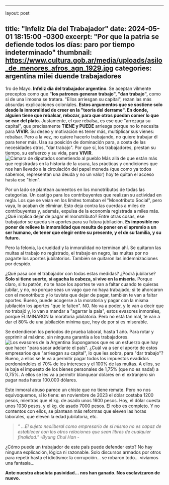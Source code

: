 
---
layout: post

title:  "Infeliz Día del Trabajador"
date:   2024-05-01 18:15:00 -0300
excerpt: "Por que la patria se defiende todos los días: paro por tiempo indeterminado"
thumbnail: https://www.cultura.gob.ar/media/uploads/asilo_de_menores_afros_agn_1929.jpg
categories: argentina milei duende trabajadores
---

1ro de Mayo. **Infeliz día del trabajador argentino**. Se aceptan vilmente preceptos como que **"los patrones generan trabajo", "dan trabajo",** como si de una limosna se tratara. "Ellos arriesgan su capital", rezan las más absurdas explicaciones coloniales. **Estos argumentos que se sostiene solo desde la inmoralidad de creer en la "teoría del derrame". En donde, alguien tiene que rebalsar, rebozar, para que otros puedan comer lo que se cae del plato.** Justamente, el que rebalsa, es ese que "arrezaga su capital", que precisamente **TIENE y PUEDE** arriesga porque no lo necesita para **VIVIR**. Su deseo y motivación es tener más, multiplicar sus vienes: rebalsar. Pero a la vez, no quiere hacerlo trabajando, no quiere trabajar él para tener más. Usa su posición de dominación para, a costa de las necesidades otros, "dar trabajo". Por que sí, los trabajadores, prestan su tiempo, su esfuerzo y su vida, para **VIVIR**.
![Cámara de diputados sometiendo al pueblo](http://gatitomimoso.ar/assets/images/diputados.jpg)
Más allá de que están más que registradas en la historia de la usura, las prácticas y condiciones que nos han llevado a la circulación del papel moneda (que como ya todos sabemos, representan una deuda y no un valor) hoy te quitan el acceso hasta ese "bien".

Por un lado se plantean aumentos en los monotributos de todas las categorías. Un castigo para los contribuyentes que realizan su actividad en regla. Los que se veían en los límites tomaban el "Monotributo Social", pero vaya, lo acaban de eliminar. Esto deja contra las cuerdas a miles de contribuyentes y, además, expulsa de la economía registrada a miles más. ¿Qué implica dejar de pagar el monotributo? Entre otras cosas, ese trabajador se queda sin aportes para su futura jubilación. **Es imposible no poner de relieve la inmoralidad que resulta de poner en el apremio a un ser humano, de tener que elegir entre su presente, y el de su familia, y su futuro.**

Pero la felonía, la crueldad y la inmoralidad no terminan ahí. Se quitaron las multas al trabajo no registrado, el trabajo en negro, las multas por no pagarte los aportes jubilatorios. También se quitaron las indemnizaciones por despido.

¿Qué pasa con el trabajador con todas estas medidas? ¿Podrá jubilarse? **Solo si tiene suerte, si agacha la cabeza, si vive en la miseria.** Porque claro, si tu patrón, no te hace los aportes te van a faltar cuando te quieras jubilar, y no, no porque seas un vago que no haya trabajado; si te ahorcaron con el monotributo y lo tuviste que dejar de pagar, también te van a faltar aportes.
Bueno, puede acogerse a la moratoria y pagar con la misma jubilación los aportes "que le falten". NO. No va a poder, y le van a decir que no trabajó y, lo van a mandar a "agarrar la pala", estos evasores inmorales, porque ELIMINARON la moratoria jubilatoria. Pero no está tan mal, te van a dar el 80% de una jubilación mínima que, hoy de por sí es miserable.

Se extendieron los periodos de prueba laboral, hasta 1 año. Para rotar y exprimir al máximo, sin ninguna garantía a los trabajadores.
![Los evasores de la Argentina](http://gatitomimoso.ar/assets/images/evasores.jpg)
Supongamos que es un esfuerzo que hay que hacer "para sacar adelante el país". ¿Cuál va a ser el aporte de estos empresarios que "arriesgan su capital", lo que les sobra, para "dar trabajo"? Bueno, a ellos se le va a permitir pagar todos los impuestos evadidos perdonándoles el 70% de los intereses y el 100% de las multas. A ellos, se le baja el impuesto de los bienes personales de 1,75% (que no es nada!) a 0,75%. A ellos se les va a permitir blanquear dólares en el extranjero sin pagar nada hasta 100.000 dólares.

Este inmoral abuso parece un chiste que no tiene remate. Pero no nos equivoquemos, sí lo tiene:
en noviembre de 2023 el dólar costaba 1200 pesos, mientras que el kg. de asado unos 1600 pesos. Hoy, el dólar cuesta unos 1030 pesos, y el kg. de asado 7000 pesos. El robo es completo.
Y no contentos con ellos, se plantean más reformas que eleven las horas laborales, que eleven la edad jubilatoria, etc.

> *" ...El sujeto neoliberal como empresario de sí mismo no es capaz de establecer con los otros relaciones que sean libres de cualquier
> finalidad." -Byung Chul Han -*

¿Cómo puede un trabajador de este país puede defender esto? No hay ninguna explicación, lógica ni razonable. Solo discursos armados por otros para repetir hasta el idiotismo: la corrupción... se robaron todo... vivíamos una fantasía...

**Ante nuestra absoluta pasividad... nos han ganado. Nos esclavizaron de nuevo.**

